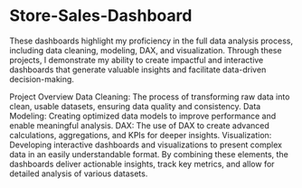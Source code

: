 # Store-Sales-Dashboard
These dashboards highlight my proficiency in the full data analysis process, including data cleaning, modeling, DAX, and visualization. Through these projects, I demonstrate my ability to create impactful and interactive dashboards that generate valuable insights and facilitate data-driven decision-making.

Project Overview
Data Cleaning: The process of transforming raw data into clean, usable datasets, ensuring data quality and consistency.
Data Modeling: Creating optimized data models to improve performance and enable meaningful analysis.
DAX: The use of DAX to create advanced calculations, aggregations, and KPIs for deeper insights.
Visualization: Developing interactive dashboards and visualizations to present complex data in an easily understandable format.
By combining these elements, the dashboards deliver actionable insights, track key metrics, and allow for detailed analysis of various datasets.
